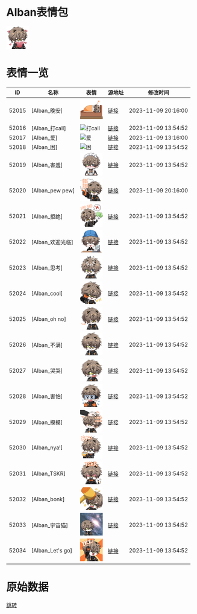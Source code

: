 # Alban表情包

<img src="./cover.png" height="60" alt="cover" />

# 表情一览

|ID|名称|表情|源地址|修改时间|
|----|----|----|----|----|
|52015|[Alban_晚安]|<img src="./pic/052015_%5BAlban_晚安%5D.png" height="60" alt="晚安"/>|[链接](https://i0.hdslb.com/bfs/garb/item/073a59c6fc9d7f76194fb1b5b65baa74820734ef.png)|2023-11-09 20:16:00|
|52016|[Alban_打call]|<img src="./pic/052016_%5BAlban_打call%5D.png" height="60" alt="打call"/>|[链接](https://i0.hdslb.com/bfs/garb/item/e0b98a0b4b03a191e12bd9cf5998b96e34a0cfe1.png)|2023-11-09 13:54:52|
|52017|[Alban_爱]|<img src="./pic/052017_%5BAlban_爱%5D.png" height="60" alt="爱"/>|[链接](https://i0.hdslb.com/bfs/garb/item/a9bbc6f675821063891d5a70b31f73f583954dbb.png)|2023-11-09 13:16:00|
|52018|[Alban_困]|<img src="./pic/052018_%5BAlban_困%5D.png" height="60" alt="困"/>|[链接](https://i0.hdslb.com/bfs/garb/item/4b6c47aba2f42792dfc0d8e41677f4b44c44efc5.png)|2023-11-09 13:54:52|
|52019|[Alban_害羞]|<img src="./pic/052019_%5BAlban_害羞%5D.png" height="60" alt="害羞"/>|[链接](https://i0.hdslb.com/bfs/garb/item/8ecebaad09a820c65426327294af303ab0ae9390.png)|2023-11-09 13:54:52|
|52020|[Alban_pew pew]|<img src="./pic/052020_%5BAlban_pew pew%5D.png" height="60" alt="pew pew"/>|[链接](https://i0.hdslb.com/bfs/garb/item/027d285dfec46806544d06ad5c1ac98253c0d584.png)|2023-11-09 20:16:00|
|52021|[Alban_拒绝]|<img src="./pic/052021_%5BAlban_拒绝%5D.png" height="60" alt="拒绝"/>|[链接](https://i0.hdslb.com/bfs/garb/item/0bf936e2bab9417bfbdcc3815326e620ea61c473.png)|2023-11-09 13:54:52|
|52022|[Alban_欢迎光临]|<img src="./pic/052022_%5BAlban_欢迎光临%5D.png" height="60" alt="欢迎光临"/>|[链接](https://i0.hdslb.com/bfs/garb/item/abc41cc02346b4f1f2aa8d0f600e0213dec82a40.png)|2023-11-09 13:54:52|
|52023|[Alban_思考]|<img src="./pic/052023_%5BAlban_思考%5D.png" height="60" alt="思考"/>|[链接](https://i0.hdslb.com/bfs/garb/item/2c5acb1e82f61536c36e313062c9ca473f778b02.png)|2023-11-09 13:54:52|
|52024|[Alban_cool]|<img src="./pic/052024_%5BAlban_cool%5D.png" height="60" alt="cool"/>|[链接](https://i0.hdslb.com/bfs/garb/item/94e410ef5ca597e1dc481ad021126bb6ff7b2bb7.png)|2023-11-09 13:54:52|
|52025|[Alban_oh no]|<img src="./pic/052025_%5BAlban_oh no%5D.png" height="60" alt="oh no"/>|[链接](https://i0.hdslb.com/bfs/garb/item/d61981b7ab3d585469ba9941eb80903953c23554.png)|2023-11-09 13:54:52|
|52026|[Alban_不满]|<img src="./pic/052026_%5BAlban_不满%5D.png" height="60" alt="不满"/>|[链接](https://i0.hdslb.com/bfs/garb/item/3a7fc4011d73aa55c6127eae3932f2df5ebc27d7.png)|2023-11-09 13:54:52|
|52027|[Alban_哭哭]|<img src="./pic/052027_%5BAlban_哭哭%5D.png" height="60" alt="哭哭"/>|[链接](https://i0.hdslb.com/bfs/garb/item/2327ffff18b6c8472bcf5343b30f9a64c3b6c152.png)|2023-11-09 13:54:52|
|52028|[Alban_害怕]|<img src="./pic/052028_%5BAlban_害怕%5D.png" height="60" alt="害怕"/>|[链接](https://i0.hdslb.com/bfs/garb/item/b82547343c6b9a168630c4914cd9962e165b35eb.png)|2023-11-09 13:54:52|
|52029|[Alban_摸摸]|<img src="./pic/052029_%5BAlban_摸摸%5D.png" height="60" alt="摸摸"/>|[链接](https://i0.hdslb.com/bfs/garb/item/819643fa48e2fdcf1bf289fd90ff6f05c79e1a81.png)|2023-11-09 13:54:52|
|52030|[Alban_nya!]|<img src="./pic/052030_%5BAlban_nya!%5D.png" height="60" alt="nya!"/>|[链接](https://i0.hdslb.com/bfs/garb/item/1a74c22566ba6063cfabb8bc495f5326abaf2f7c.png)|2023-11-09 13:54:52|
|52031|[Alban_TSKR]|<img src="./pic/052031_%5BAlban_TSKR%5D.png" height="60" alt="TSKR"/>|[链接](https://i0.hdslb.com/bfs/garb/item/1ade365c2e936f201b2a8b05708ea42fd1fba8b8.png)|2023-11-09 13:54:52|
|52032|[Alban_bonk]|<img src="./pic/052032_%5BAlban_bonk%5D.png" height="60" alt="bonk"/>|[链接](https://i0.hdslb.com/bfs/garb/item/985df20b9497c091b183f04ba5ef18ff1e5b3231.png)|2023-11-09 13:54:52|
|52033|[Alban_宇宙猫]|<img src="./pic/052033_%5BAlban_宇宙猫%5D.png" height="60" alt="宇宙猫"/>|[链接](https://i0.hdslb.com/bfs/garb/item/aacf45a722337bde819a48305de7de2944d3246e.png)|2023-11-09 13:54:52|
|52034|[Alban_Let's go]|<img src="./pic/052034_%5BAlban_Let's go%5D.png" height="60" alt="Let's go"/>|[链接](https://i0.hdslb.com/bfs/garb/item/1f3b1a73bf1d77050c5911d5b5277d1a00f75f77.png)|2023-11-09 13:54:52|

# 原始数据

[跳转](./raw.json)

